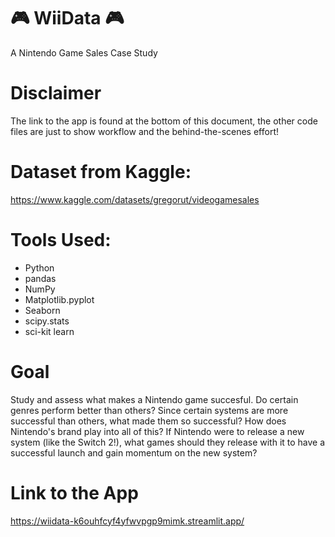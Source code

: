 # 🎮 WiiData 🎮
A Nintendo Game Sales Case Study

# Disclaimer
The link to the app is found at the bottom of this document, the other code files are just to show workflow and the behind-the-scenes effort!

# Dataset from Kaggle:
https://www.kaggle.com/datasets/gregorut/videogamesales

# Tools Used:
- Python
- pandas
- NumPy
- Matplotlib.pyplot
- Seaborn
- scipy.stats
- sci-kit learn

# Goal
Study and assess what makes a Nintendo game succesful. Do certain genres perform better than others? Since certain systems are more successful than others, what made them so successful? How does Nintendo's brand play into all of this? If Nintendo were to release a new system (like the Switch 2!), what games should they release with it to have a successful launch and gain momentum on the new system?

# Link to the App
https://wiidata-k6ouhfcyf4yfwvpgp9mimk.streamlit.app/
